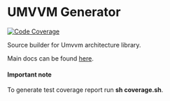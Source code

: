 # UMVVM Generator

[![Code Coverage](https://raw.githubusercontent.com/red-collar-dev/umvvm/refs/heads/main/packages/umvvm_generator/coverage_badge.svg)](https://github.com/red-collar-dev/umvvm/tree/main/packages/umvvm_generator/test)

Source builder for Umvvm architecture library.

Main docs can be found [here](https://github.com/red-collar-dev/umvvm/blob/main/packages/umvvm/README.md).

#### Important note

To generate test coverage report run <b>sh coverage.sh</b>.